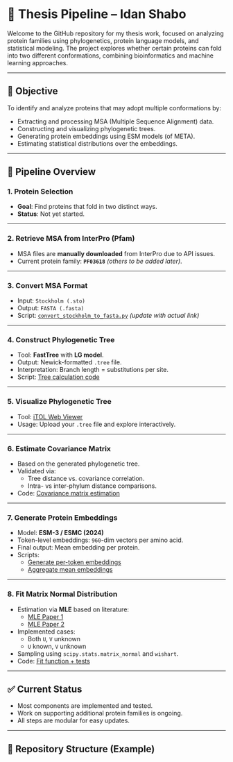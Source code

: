 # 🧬 Thesis Pipeline – Idan Shabo

Welcome to the GitHub repository for my thesis work, focused on analyzing protein families using phylogenetics, protein language models, and statistical modeling. The project explores whether certain proteins can fold into two different conformations, combining bioinformatics and machine learning approaches.

---

## 📌 Objective

To identify and analyze proteins that may adopt multiple conformations by:
- Extracting and processing MSA (Multiple Sequence Alignment) data.
- Constructing and visualizing phylogenetic trees.
- Generating protein embeddings using ESM models (of META).
- Estimating statistical distributions over the embeddings.

---

## 🧪 Pipeline Overview

### 1. Protein Selection
- **Goal**: Find proteins that fold in two distinct ways.
- **Status**: Not yet started.

---

### 2. Retrieve MSA from InterPro (Pfam)
- MSA files are **manually downloaded** from InterPro due to API issues.
- Current protein family: **`PF03618`** *(others to be added later)*.

---

### 3. Convert MSA Format
- Input: `Stockholm (.sto)`  
- Output: `FASTA (.fasta)`
- Script: [`convert_stockholm_to_fasta.py`](#) *(update with actual link)*

---

### 4. Construct Phylogenetic Tree
- Tool: **FastTree** with **LG model**.
- Output: Newick-formatted `.tree` file.
- Interpretation: Branch length = substitutions per site.
- Script: [Tree calculation code](#)

---

### 5. Visualize Phylogenetic Tree
- Tool: [iTOL Web Viewer](https://itol.embl.de/)
- Usage: Upload your `.tree` file and explore interactively.

---

### 6. Estimate Covariance Matrix
- Based on the generated phylogenetic tree.
- Validated via:
  - Tree distance vs. covariance correlation.
  - Intra- vs inter-phylum distance comparisons.
- Code: [Covariance matrix estimation](#)

---

### 7. Generate Protein Embeddings
- Model: **ESM-3 / ESMC (2024)**  
- Token-level embeddings: `960`-dim vectors per amino acid.  
- Final output: Mean embedding per protein.
- Scripts:
  - [Generate per-token embeddings](#)
  - [Aggregate mean embeddings](#)

---

### 8. Fit Matrix Normal Distribution
- Estimation via **MLE** based on literature:
  - [MLE Paper 1](#)
  - [MLE Paper 2](#)
- Implemented cases:
  - Both `U`, `V` unknown
  - `U` known, `V` unknown
- Sampling using `scipy.stats.matrix_normal` and `wishart`.
- Code: [Fit function + tests](#)

---

## ✅ Current Status
- Most components are implemented and tested.
- Work on supporting additional protein families is ongoing.
- All steps are modular for easy updates.

---

## 📂 Repository Structure (Example)

